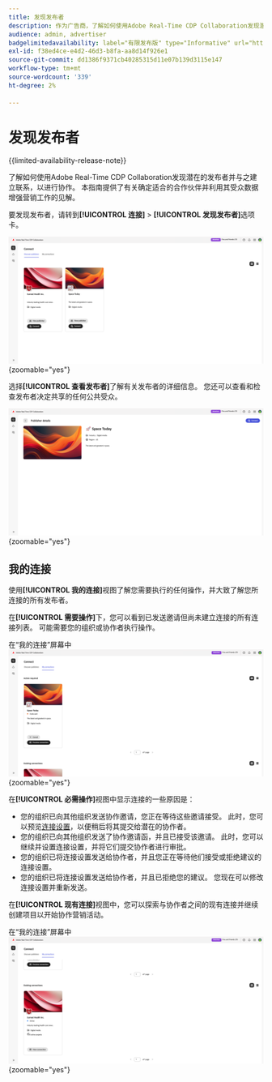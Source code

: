 ```yaml
---
title: 发现发布者
description: 作为广告商，了解如何使用Adobe Real-Time CDP Collaboration发现潜在的出版商以进行协作
audience: admin, advertiser
badgelimitedavailability: label="有限发布版" type="Informative" url="https://helpx.adobe.com/cn/legal/product-descriptions/real-time-customer-data-platform-collaboration.html newtab=true"
exl-id: f38ed4ce-e4d2-46d3-b8fa-aa8d14f926e1
source-git-commit: dd1386f9371cb40285315d11e07b139d3115e147
workflow-type: tm+mt
source-wordcount: '339'
ht-degree: 2%

---
```


# 发现发布者

{{limited-availability-release-note}}

了解如何使用Adobe Real-Time CDP Collaboration发现潜在的发布者并与之建立联系，以进行协作。 本指南提供了有关确定适合的合作伙伴并利用其受众数据增强营销工作的见解。

要发现发布者，请转到&#x200B;**[!UICONTROL 连接]** > **[!UICONTROL 发现发布者]**&#x200B;选项卡。

![发现发布者页面](/help/assets/connect/discover-publishers/discover-publishers-overview.png){zoomable="yes"}

选择&#x200B;**[!UICONTROL 查看发布者]**&#x200B;了解有关发布者的详细信息。 您还可以查看和检查发布者决定共享的任何公共受众。

![查看发布者配置文件](/help/assets/connect/discover-publishers/view-publisher-profile.png){zoomable="yes"}

## 我的连接

使用&#x200B;**[!UICONTROL 我的连接]**&#x200B;视图了解您需要执行的任何操作，并大致了解您所连接的所有发布者。

在&#x200B;**[!UICONTROL 需要操作]**&#x200B;下，您可以看到已发送邀请但尚未建立连接的所有连接列表。 可能需要您的组织或协作者执行操作。

在“我的连接”屏幕中![需要执行操作的视图](/help/assets/connect/discover-publishers/action-required-view.png){zoomable="yes"}

在&#x200B;**[!UICONTROL 必需操作]**&#x200B;视图中显示连接的一些原因是：

* 您的组织已向其他组织发送协作邀请，您正在等待这些邀请接受。 此时，您可以预览[连接设置](/help/guide/glossary.md#connection-settings)，以便稍后将其提交给潜在的协作者。
* 您的组织已向其他组织发送了协作邀请函，并且已接受该邀请。 此时，您可以继续并设置连接设置，并将它们提交协作者进行审批。
* 您的组织已将连接设置发送给协作者，并且您正在等待他们接受或拒绝建议的连接设置。
* 您的组织已将连接设置发送给协作者，并且已拒绝您的建议。 您现在可以修改连接设置并重新发送。

在&#x200B;**[!UICONTROL 现有连接]**&#x200B;视图中，您可以探索与协作者之间的现有连接并继续创建项目以开始协作营销活动。

在“我的连接”屏幕中![现有连接视图](/help/assets/connect/discover-publishers/existing-connections-view.png){zoomable="yes"}
